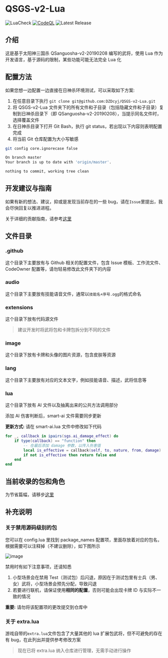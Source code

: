 # QSGS-v2-Lua

![LuaCheck](https://github.com/DZDcyj/QSGS-v2-Lua/actions/workflows/lua-check.yml/badge.svg)
[![CodeQL](https://github.com/DZDcyj/QSGS-v2-Lua/actions/workflows/github-code-scanning/codeql/badge.svg)](https://github.com/DZDcyj/QSGS-v2-Lua/actions/workflows/github-code-scanning/codeql)
![Latest Release](https://img.shields.io/github/v/release/DZDcyj/QSGS-v2-Lua.svg)

## 介绍

这是基于太阳神三国杀 QSanguosha-v2-20190208 编写的武将，使用 Lua 作为开发语言，基于源码的限制，某些功能可能无法完全 Lua 化

## 配置方法

如果您想一边配置一边直接在日神杀环境测试，可以采取如下方案:

1. 在任意目录下执行 `git clone git@github.com:DZDcyj/QSGS-v2-Lua.git`
2. 将 QSGS-v2-Lua 文件夹下的所有文件和子目录（包括隐藏文件和子目录）复制到日神杀目录下（即 QSanguosha-v2-20190208），当提示同名文件时，选择覆盖文件
3. 在日神杀目录下打开 Git Bash，执行 git status，若出现以下内容则表明配置完成
4. 将当前 Git 仓库配置为大小写敏感

```bash
git config core.ignorecase false
```

```bash
On branch master
Your branch is up to date with 'origin/master'.

nothing to commit, working tree clean
```

## 开发建议与指南

如果有新的想法、建议，抑或是发现当前存在的一些 bug，请在`Issue`里提出，我会尽快回复以推进进程。

关于详细的贡献指南，请参考[这里](.github/CONTRIBUTING.md)

## 文件目录

### .github

这个目录下主要放有与 Github 相关的配置文件，包含 Issue 模板、工作流文件、CodeOwner 配置等，请勿轻易修改此文件夹下的内容

### audio

这个目录下主要放有技能语音文件，通常以`技能名+序号.ogg`的格式命名

### extensions

这个目录下放有代码源文件

> 建议开发时将武将包和卡牌包拆分到不同的文件

### image

这个目录下放有卡牌和头像的图片资源，包含皮肤等资源

### lang

这个目录下主要放有对应的文本文字，例如技能语音、描述，武将信息等

### lua

这个目录下放有 AI 文件以及抽离出来的公共方法调用部分

添加 AI 伤害判断后，smart-ai 文件需要同步更新

**更新方式:** 请在 smart-ai.lua 文件中修改如下代码

```Lua
for _, callback in ipairs(sgs.ai_damage_effect) do
    if type(callback) == "function" then
        -- 在最后添加 damage 参数，以传入伤害值
        local is_effective = callback(self, to, nature, from, damage)
        if not is_effective then return false end
    end
end
```

## 当前收录的包和角色

为节省篇幅，请移步[这里](./Generals.md)

## 补充说明

### 关于禁用源码级别的包

您可以在 config.lua 里找到 package_names 配置项，里面存放着对应的包名，根据需要可以注释掉（不建议删除），如下图所示

![image](https://github.com/DZDcyj/QSGS-v2-Lua/assets/42711105/9a61c73b-8494-42d6-af52-b43a2727c716)

禁用时有如下注意事项，还请知悉

1. 小型场景会在禁用 Test（测试包）后闪退，原因在于测试包里有士兵（男、女）武将，小型场景会预先分配，导致闪退
2. 若要进行联机，请保证使用**相同的配置**，否则可能会出现卡牌 ID 与实际不一致的情况

**重要:** 请勿将该配置项的更改提交到仓库中

### 关于 extra.lua

游戏自带的`extra.lua`文件包含了大量其他的 lua 扩展包武将，但不可避免的存在有 bug，在此列出并提供参考修改方案

> 现在已将 extra.lua 纳入仓库进行管理，无需手动进行操作
